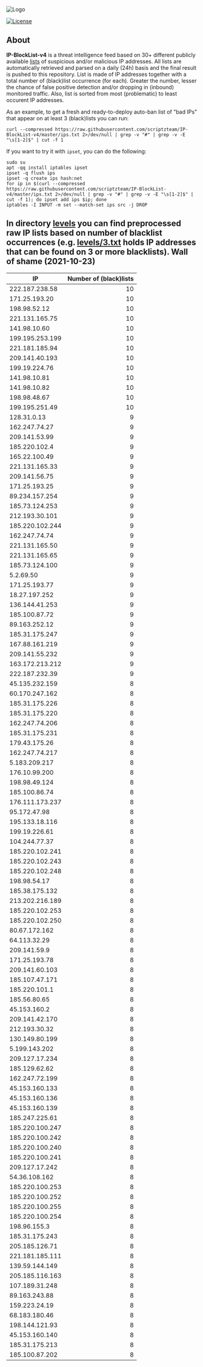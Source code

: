 ![Logo](https://i.imgur.com/PyKLAe7.png)

[![License](https://img.shields.io/badge/license-The_Unlicense-red.svg)](https://unlicense.org/)

About
----

**IP-BlockList-v4** is a threat intelligence feed based on 30+ different publicly available [lists](https://github.com/stamparm/maltrail) of suspicious and/or malicious IP addresses. All lists are automatically retrieved and parsed on a daily (24h) basis and the final result is pushed to this repository. List is made of IP addresses together with a total number of (black)list occurrence (for each). Greater the number, lesser the chance of false positive detection and/or dropping in (inbound) monitored traffic. Also, list is sorted from most (problematic) to least occurent IP addresses.

As an example, to get a fresh and ready-to-deploy auto-ban list of "bad IPs" that appear on at least 3 (black)lists you can run:

```
curl --compressed https://raw.githubusercontent.com/scriptzteam/IP-BlockList-v4/master/ips.txt 2>/dev/null | grep -v "#" | grep -v -E "\s[1-2]$" | cut -f 1
```

If you want to try it with `ipset`, you can do the following:

```
sudo su
apt -qq install iptables ipset
ipset -q flush ips
ipset -q create ips hash:net
for ip in $(curl --compressed https://raw.githubusercontent.com/scriptzteam/IP-BlockList-v4/master/ips.txt 2>/dev/null | grep -v "#" | grep -v -E "\s[1-2]$" | cut -f 1); do ipset add ips $ip; done
iptables -I INPUT -m set --match-set ips src -j DROP
```

In directory [levels](levels) you can find preprocessed raw IP lists based on number of blacklist occurrences (e.g. [levels/3.txt](levels/3.txt) holds IP addresses that can be found on 3 or more blacklists).
Wall of shame (2021-10-23)
----

|IP|Number of (black)lists|
|---|--:|
222.187.238.58|10
171.25.193.20|10
198.98.52.12|10
221.131.165.75|10
141.98.10.60|10
199.195.253.199|10
221.181.185.94|10
209.141.40.193|10
199.19.224.76|10
141.98.10.81|10
141.98.10.82|10
198.98.48.67|10
199.195.251.49|10
128.31.0.13|9
162.247.74.27|9
209.141.53.99|9
185.220.102.4|9
165.22.100.49|9
221.131.165.33|9
209.141.56.75|9
171.25.193.25|9
89.234.157.254|9
185.73.124.253|9
212.193.30.101|9
185.220.102.244|9
162.247.74.74|9
221.131.165.50|9
221.131.165.65|9
185.73.124.100|9
5.2.69.50|9
171.25.193.77|9
18.27.197.252|9
136.144.41.253|9
185.100.87.72|9
89.163.252.12|9
185.31.175.247|9
167.88.161.219|9
209.141.55.232|9
163.172.213.212|9
222.187.232.39|9
45.135.232.159|8
60.170.247.162|8
185.31.175.226|8
185.31.175.220|8
162.247.74.206|8
185.31.175.231|8
179.43.175.26|8
162.247.74.217|8
5.183.209.217|8
176.10.99.200|8
198.98.49.124|8
185.100.86.74|8
176.111.173.237|8
95.172.47.98|8
195.133.18.116|8
199.19.226.61|8
104.244.77.37|8
185.220.102.241|8
185.220.102.243|8
185.220.102.248|8
198.98.54.17|8
185.38.175.132|8
213.202.216.189|8
185.220.102.253|8
185.220.102.250|8
80.67.172.162|8
64.113.32.29|8
209.141.59.9|8
171.25.193.78|8
209.141.60.103|8
185.107.47.171|8
185.220.101.1|8
185.56.80.65|8
45.153.160.2|8
209.141.42.170|8
212.193.30.32|8
130.149.80.199|8
5.199.143.202|8
209.127.17.234|8
185.129.62.62|8
162.247.72.199|8
45.153.160.133|8
45.153.160.136|8
45.153.160.139|8
185.247.225.61|8
185.220.100.247|8
185.220.100.242|8
185.220.100.240|8
185.220.100.241|8
209.127.17.242|8
54.36.108.162|8
185.220.100.253|8
185.220.100.252|8
185.220.100.255|8
185.220.100.254|8
198.96.155.3|8
185.31.175.243|8
205.185.126.71|8
221.181.185.111|8
139.59.144.149|8
205.185.116.163|8
107.189.31.248|8
89.163.243.88|8
159.223.24.19|8
68.183.180.46|8
198.144.121.93|8
45.153.160.140|8
185.31.175.213|8
185.100.87.202|8
